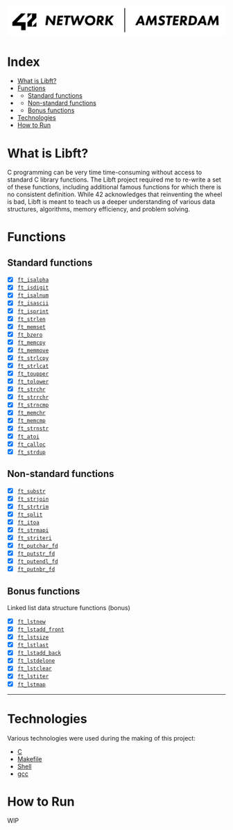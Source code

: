 <p  align="center">
<img  width=""  height=""  src="https://raw.githubusercontent.com/mithraskuipers/mithraskuipers/master/readme_srcs/42/logo.png">
</p>

# Index

*  [What is Libft?](#What-is-Libft?)
*  [Functions](#Functions)
* * [Standard functions](#Standard-functions)
* * [Non-standard functions](#Non-standard-functions)
* * [Bonus functions](#Bonus-functions)
*  [Technologies](#Technologies)
*  [How to Run](#How-to-Run)

# What is Libft?

C programming can be very time time-consuming without access to standard C library functions. The Libft project required me to re-write a set of these functions, including additional famous functions for which there is no consistent definition. While 42 acknowledges that reinventing the wheel is bad, Libft is meant to teach us a deeper understanding of various data structures, algorithms, memory efficiency, and problem solving.

# Functions

## Standard functions

-  [x]  [`ft_isalpha`](srcs/ft_isalpha.c)
-  [x]  [`ft_isdigit`](srcs/ft_isdigit.c)
-  [x]  [`ft_isalnum`](srcs/ft_isalnum.c)
-  [x]  [`ft_isascii`](srcs/ft_isascii.c)
-  [x]  [`ft_isprint`](srcs/ft_isprint.c)
-  [x]  [`ft_strlen`](srcs/ft_strlen.c)
-  [x]  [`ft_memset`](srcs/ft_memset.c)
-  [x]  [`ft_bzero`](srcs/ft_bzero.c)
-  [x]  [`ft_memcpy`](srcs/ft_memcpy.c)
-  [x]  [`ft_memmove`](srcs/ft_memmove.c)
-  [x]  [`ft_strlcpy`](srcs/ft_strlcpy.c)
-  [x]  [`ft_strlcat`](srcs/ft_strlcat.c)
-  [x]  [`ft_toupper`](srcs/ft_toupper.c)
-  [x]  [`ft_tolower`](srcs/ft_tolower.c)
-  [x]  [`ft_strchr`](srcs/ft_strchr.c)
-  [x]  [`ft_strrchr`](srcs/ft_strrchr.c)
-  [x]  [`ft_strncmp`](srcs/ft_strncmp.c)
-  [x]  [`ft_memchr`](srcs/ft_memchr.c)
-  [x]  [`ft_memcmp`](srcs/ft_memcmp.c)
-  [x]  [`ft_strnstr`](srcs/ft_strnstr.c)
-  [x]  [`ft_atoi`](srcs/ft_atoi.c)
-  [x]  [`ft_calloc`](srcs/ft_calloc.c)
-  [x]  [`ft_strdup`](srcs/ft_strdup.c)

## Non-standard functions

-  [x]  [`ft_substr`](srcs/ft_substr.c)
-  [x]  [`ft_strjoin`](srcs/ft_strjoin.c)
-  [x]  [`ft_strtrim`](srcs/ft_strtrim.c)
-  [x]  [`ft_split`](srcs/ft_split.c)
-  [x]  [`ft_itoa`](srcs/ft_itoa.c)
-  [x]  [`ft_strmapi`](srcs/ft_strmapi.c)
-  [x]  [`ft_striteri`](srcs/ft_striteri.c)
-  [x]  [`ft_putchar_fd`](srcs/ft_putchar_fd.c)
-  [x]  [`ft_putstr_fd`](srcs/ft_putstr_fd.c)
-  [x]  [`ft_putendl_fd`](srcs/ft_putendl_fd.c)
-  [x]  [`ft_putnbr_fd`](srcs/ft_putnbr_fd.c)

## Bonus functions
Linked list data structure functions (bonus)

-  [x]  [`ft_lstnew`](bonus/ft_lstnew.c)
-  [x]  [`ft_lstadd_front`](bonus/ft_lstadd_front.c)
-  [x]  [`ft_lstsize`](bonus/ft_lstsize.c)
-  [x]  [`ft_lstlast`](bonus/ft_lstlast.c)
-  [x]  [`ft_lstadd_back`](bonus/ft_lstadd_back.c)
-  [x]  [`ft_lstdelone`](bonus/ft_lstdelone.c)
-  [x]  [`ft_lstclear`](bonus/ft_lstclear.c)
-  [x]  [`ft_lstiter`](bonus/ft_lstiter.c)
-  [x]  [`ft_lstmap`](bonus/ft_lstmap.c)

---  

# Technologies

Various technologies were used during the making of this project:

*  [C]()
*  [Makefile]()
*  [Shell]()
*  [gcc]()

# How to Run

WIP
